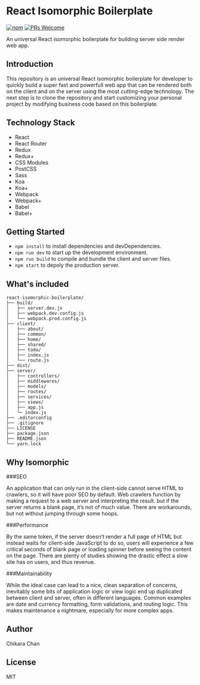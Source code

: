 # React Isomorphic Boilerplate
[![npm](https://img.shields.io/npm/l/express.svg)](https://github.com/chikara-chan/react-isomorphic-boilerplate/blob/master/LICENSE) [![PRs Welcome](https://img.shields.io/badge/PRs-welcome-brightgreen.svg)](https://github.com/chikara-chan/react-isomorphic-boilerplate/pulls)

An universal React isomorphic boilerplate for building server side render web app.

## Introduction

This repository is an universal React isomorphic boilerplate for developer to quickly build a super fast and powerfull web app that can be rendered both on the client and on the server using the most cutting-edge technology. The next step is to clone the repository and start customizing your personal project by modifying business code based on this boilerplate.

## Technology Stack

- React
- React Router
- Redux
- Redux+
- CSS Modules
- PostCSS
- Sass
- Koa
- Koa+
- Webpack
- Webpack+
- Babel
- Babel+

## Getting Started

- `npm install` to install dependencies and devDependencies.
- `npm run dev` to start up the development environment.
- `npm run build` to compile and bundle the client and server files.
- `npm start` to depoly the production server.

## What's included

```
react-isomorphic-boilerplate/
├── build/
│   ├── server.dev.js
│   ├── webpack.dev.config.js
│   └── webpack.prod.config.js
├── client/
│   ├── about/
│   ├── common/
│   ├── home/
│   ├── shared/
│   ├── todo/
│   ├── index.js
│   └── route.js
├── dist/
├── server/
│   ├── controllers/
│   ├── middlewares/
│   ├── models/
│   ├── routes/
│   ├── services/
│   ├── views/
│   ├── app.js
│   └─ index.js
├── .editorconfig
├── .gitignore
├── LICENSE
├── package.json
├── README.json
└── yarn.lock
```

## Why Isomorphic

###SEO

An application that can only run in the client-side cannot serve HTML to crawlers, so it will have poor SEO by default. Web crawlers function by making a request to a web server and interpreting the result. but if the server returns a blank page, it’s not of much value. There are workarounds, but not without jumping through some hoops.

###Performance

By the same token, if the server doesn’t render a full page of HTML but instead waits for client-side JavaScript to do so, users will experience a few critical seconds of blank page or loading spinner before seeing the content on the page. There are plenty of studies showing the drastic effect a slow site has on users, and thus revenue.

###Maintainability

While the ideal case can lead to a nice, clean separation of concerns, inevitably some bits of application logic or view logic end up duplicated between client and server, often in different languages. Common examples are date and currency formatting, form validations, and routing logic. This makes maintenance a nightmare, especially for more complex apps.

## Author

Chikara Chan

## License

MIT
